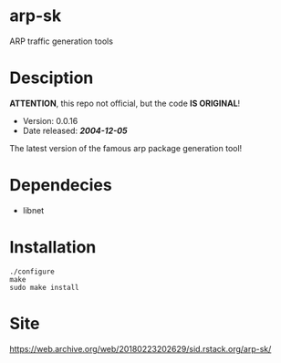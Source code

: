 # arp-sk
ARP traffic generation tools

# Desciption
**ATTENTION**, this repo not official, but the code **IS ORIGINAL**!

- Version: 0.0.16
- Date released: ***2004-12-05***

The latest version of the famous arp package generation tool!

# Dependecies
- libnet

# Installation

```
./configure
make
sudo make install
```

# Site
https://web.archive.org/web/20180223202629/sid.rstack.org/arp-sk/
